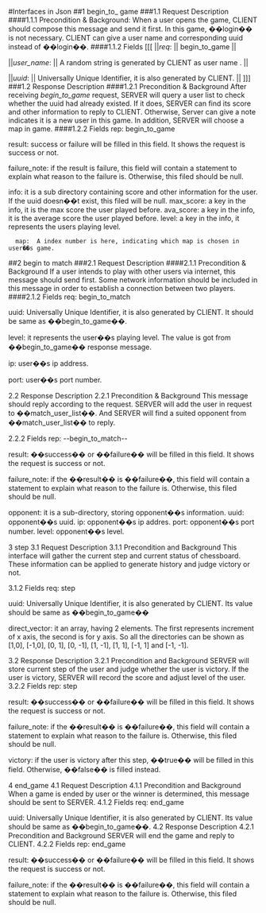#Interfaces in Json 
##1	begin_to_ game
###1.1	Request Description
####1.1.1	Precondition & Background: 
When a user opens the game, CLIENT should compose this message and send it first. In this game, ��login�� is not necessary. CLIENT can give a user name and corresponding uuid instead of ��login��.
####1.1.2	Fields 
[[[
||*req*: ||  begin_to_game ||

||*user_name*: ||  A random string is generated by CLIENT as user name . ||

||*uuid*: || Universally Unique Identifier, it is also generated by CLIENT. ||
]]]
###1.2	Response Description
####1.2.1	Precondition & Background
After receiving *begin_to_game* request, SERVER will query a user list to check whether the uuid had already existed. If it does, SERVER can find its score and other information to reply to CLIENT. Otherwise, Server can give a note indicates it is a new user in this game. 
In addition, SERVER will choose a map in game.
####1.2.2	Fields 
rep:  begin_to_game

result:  success or failure will be filled in this field. It shows the request is success or not.

failure_note:  if the result is failure, this field will contain a statement to explain what reason to the failure is. Otherwise, this filed should be null.

info:  it is a sub directory containing score and other information for the user. If the uuid doesn��t exist, this filed will be null.
      max_score:  a key in the info, it is the max score the user played before.
      ava_score:  a key in the info, it is the average score the user played before. 
      level:  a key in the info, it represents the users playing level.

      map:  A index number is here, indicating which map is chosen in user��s game.   
##2	begin to match
###2.1	Request Description
####2.1.1	Precondition & Background 
If a user intends to play with other users via internet, this message should send first. Some network information should be included in this message in order to establish a connection between two players.
####2.1.2	Fields 
req:  begin_to_match

uuid:  Universally Unique Identifier, it is also generated by CLIENT. It should be same as ��begin_to_game��.

level:  it represents the user��s playing level. The value is got from ��begin_to_game�� response message.

ip:  user��s ip address. 

port: user��s port number. 

2.2	Response Description
2.2.1	Precondition & Background
This message should reply according to the request. SERVER will add the user in request to ��match_user_list��. And SERVER will find a suited opponent from ��match_user_list�� to reply.

2.2.2	Fields 
rep:  --begin_to_match--

result:  ��success�� or ��failure�� will be filled in this field. It shows the request is success or not.

failure_note:  if the ��result�� is ��failure��, this field will contain a statement to explain what reason to the failure is. Otherwise, this filed should be null.

opponent:  it is a sub-directory, storing opponent��s information.
           uuid: opponent��s uuid. 
           ip:  opponent��s ip addres.
           port:  opponent��s port number. 
           level:  opponent��s level.

3	step 
3.1	Request Description
3.1.1	Precondition and Background
This interface will gather the current step and current status of chessboard. These information can be applied to generate history and judge victory or not.

3.1.2	Fields
req:  step

uuid:   Universally Unique Identifier, it is also generated by CLIENT. Its value should be same as ��begin_to_game��

direct_vector:  it an array, having 2 elements. The first represents increment of x axis, the second is for y axis. So all the directories can be shown as [1,0], [-1,0], [0, 1], [0, -1], [1, -1], [1, 1], [-1, 1] and [-1, -1].

3.2	Response Description
3.2.1	Precondition and Background
SERVER will store current step of the user and judge whether the user is victory. If the user is victory, SERVER will record the score and adjust level of the user.
3.2.2	Fields
rep:  step

result:  ��success�� or ��failure�� will be filled in this field. It shows the request is success or not.

failure_note:  if the ��result�� is ��failure��, this field will contain a statement to explain what reason to the failure is. Otherwise, this filed should be null.

victory:  if the user is victory after this step,  ��true�� will be filled in this field. Otherwise, ��false�� is filled instead.

4	end_game
4.1	Request Description
4.1.1	Precondition and Background
When a game is ended by user or the winner is determined, this message should be sent to SERVER.
4.1.2	Fields
req:   end_game

uuid:  Universally Unique Identifier, it is also generated by CLIENT. Its value should be same as ��begin_to_game��.
4.2	Response Description
4.2.1	Precondition and Background
SERVER will end the game and reply to CLIENT.
4.2.2	Fields
rep:  end_game

result:  ��success�� or ��failure�� will be filled in this field. It shows the request is success or not.

failure_note:  if the ��result�� is ��failure��, this field will contain a statement to explain what reason to the failure is. Otherwise, this filed should be null.



